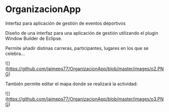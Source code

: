 # OrganizacionApp
Interfaz para aplicación de gestión de eventos deportivos </br>

Diseño de una interfaz para una aplicación de gestión utilizando el plugin Window Builder de Eclipse. </br>

Permite añadir distinas carreras, participantes, lugares en los que se celebra...</br>

![] (https://github.com/jaimeps77/OrganizacionApp/blob/master/images/o2.PNG)

También permite editar el mapa donde se realizará la actividad:

![] (https://github.com/jaimeps77/OrganizacionApp/blob/master/images/o3.PNG)
